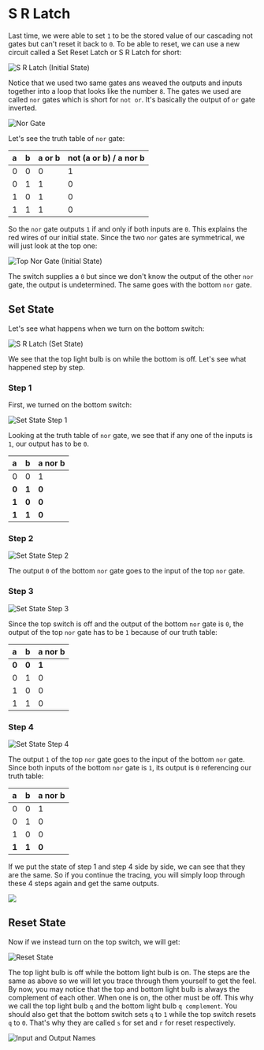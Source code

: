 # S R Latch

Last time, we were able to set `1` to be the stored value of our cascading not gates but can't reset it back to `0`. To be able to reset, we can use a new circuit called a Set Reset Latch or S R Latch for short:

![S R Latch \(Initial State\)](../.gitbook/assets/image%20%2818%29.png)

Notice that we used two same gates ans weaved the outputs and inputs together into a loop that looks like the number `8`. The gates we used are called `nor` gates which is short for `not or`. It's basically the output of `or` gate inverted.

![Nor Gate](../.gitbook/assets/image%20%2811%29.png)

Let's see the truth table of `nor` gate:

| a | b | a or b | not \(a or b\) / a nor b |
| :--- | :--- | :--- | :--- |
| 0 | 0 | 0 | 1 |
| 0 | 1 | 1 | 0 |
| 1 | 0 | 1 | 0 |
| 1 | 1 | 1 | 0 |

So the `nor` gate outputs `1` if and only if both inputs are `0`. This explains the red wires of our initial state. Since the two `nor` gates are symmetrical, we will just look at the top one:

![Top Nor Gate \(Initial State\)](../.gitbook/assets/image%20%282%29.png)

The switch supplies a `0` but since we don't know the output of the other `nor` gate, the output is undetermined. The same goes with the bottom `nor` gate.

## Set State

Let's see what happens when we turn on the bottom switch:

![S R Latch \(Set State\)](../.gitbook/assets/image%20%286%29.png)

We see that the top light bulb is on while the bottom is off. Let's see what happened step by step. 

### Step 1

First, we turned on the bottom switch:

![Set State Step 1](../.gitbook/assets/image%20%2810%29.png)

Looking at the truth table of `nor` gate, we see that if any one of the inputs is `1`, our output has to be `0`.

| a | b | a nor b |
| :--- | :--- | :--- |
| 0 | 0 | 1 |
| **0** | **1** | **0** |
| **1** | **0** | **0** |
| **1** | **1** | **0** |

### Step 2

![Set State Step 2](../.gitbook/assets/image%20%289%29.png)

The output `0` of the bottom `nor` gate goes to the input of the top `nor` gate.

### Step 3

![Set State Step 3](../.gitbook/assets/image%20%2817%29.png)

Since the top switch is off and the output of the bottom `nor` gate is `0`, the output of the top `nor` gate has to be `1` because of our truth table:

| a | b | a nor b |
| :--- | :--- | :--- |
| **0** | **0** | **1** |
| 0 | 1 | 0 |
| 1 | 0 | 0 |
| 1 | 1 | 0 |

### Step 4

![Set State Step 4](../.gitbook/assets/image%20%284%29.png)

The output `1` of the top `nor` gate goes to the input of the bottom `nor` gate. Since both inputs of the bottom `nor` gate is `1`, its output is `0` referencing our truth table:

| a | b | a nor b |
| :--- | :--- | :--- |
| 0 | 0 | 1 |
| 0 | 1 | 0 |
| 1 | 0 | 0 |
| **1** | **1** | **0** |

If we put the state of step 1 and step 4 side by side, we can see that they are the same. So if you continue the tracing, you will simply loop through these 4 steps again and get the same outputs.

![](../.gitbook/assets/step_1_and_step_4.png)

## Reset State

Now if we instead turn on the top switch, we will get:

![Reset State](../.gitbook/assets/image%20%2812%29.png)

The top light bulb is off while the bottom light bulb is on. The steps are the same as above so we will let you trace through them yourself to get the feel. By now, you may notice that the top and bottom light bulb is always the complement of each other. When one is on, the other must be off. This why we call the top light bulb `q` and the bottom light bulb `q complement`. You should also get that the bottom switch sets `q` to `1` while the top switch resets `q` to `0`. That's why they are called `s` for set and `r` for reset respectively.

![Input and Output Names](../.gitbook/assets/image%20%2816%29.png)



